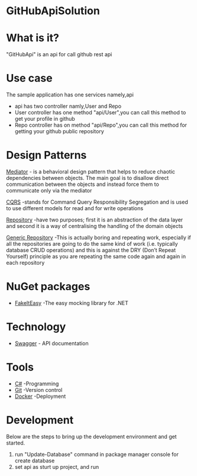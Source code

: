 # GitHubApiSolution 

# What is it?
"GitHubApi" is an api for call github rest api

# Use case
The sample application has one services namely,api
- api has two controller namly,User and Repo
- User controller has one method "api/User",you can call this method to get your profile in github 
- Repo controller has on method "api/Repo",you can call this method for getting your github public repository

# Design Patterns
[Mediator](https://refactoring.guru/design-patterns/mediator) - is a behavioral design pattern that helps to reduce chaotic dependencies between objects.
The main goal is to disallow direct communication between the objects and instead force them to communicate only via the mediator

[CQRS](https://docs.microsoft.com/en-us/azure/architecture/patterns/cqrs) -stands for Command Query Responsibility Segregation and is used to use different models for read and for write operations

[Repository](https://medium.com/@pererikbergman/repository-design-pattern-e28c0f3e4a30) -have two purposes; first it is an abstraction of the data layer and second it is a way of centralising the handling of the domain objects

[Generic Repository](https://dotnettutorials.net/lesson/generic-repository-pattern-csharp-mvc/) -This is actually boring and repeating work, especially if all the repositories are going to do the same kind of work (i.e. typically database CRUD operations) and this is against the DRY (Don’t Repeat Yourself) principle as you are repeating the same code again and again in each repository

# NuGet packages
- [FakeItEasy](https://fakeiteasy.github.io/) -The easy mocking library for .NET


# Technology
- [Swagger](https://swagger.io/) - API documentation


# Tools
- [C#](https://docs.microsoft.com/en-us/dotnet/csharp/programming-guide/) -Programming
- [Git](https://git-scm.com/) -Version control
- [Docker](https://www.docker.com/) -Deployment

# Development
 Below are the steps to bring up the development environment and get started.
 
1. run "Update-Database" command in package manager console for create database
2. set api as sturt up project, and run
 
 


